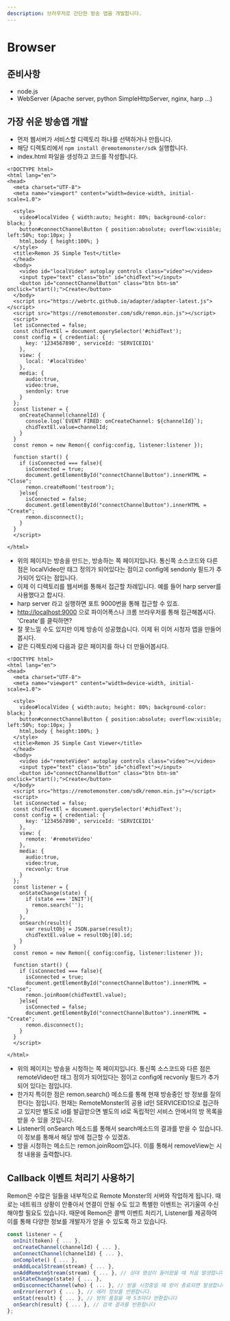```yaml
---
description: 브라우저로 간단한 방송 앱을 개발합니다.
---
```


# Browser

## 준비사항

* node.js
* WebServer \(Apache server, python SimpleHttpServer, nginx, harp ...\)

## 가장 쉬운 방송앱 개발

* 먼저 웹서버가 서비스할 디렉토리 하나를 선택하거나 만듭니다.
* 해당 디렉토리에서 `npm install @remotemonster/sdk` 실행합니다.
* index.html 파일을 생성하고 코드를 작성합니다.

```markup
<!DOCTYPE html>
<html lang="en">
<head>
  <meta charset="UTF-8">
  <meta name="viewport" content="width=device-width, initial-scale=1.0">

  <style>
    video#localVideo { width:auto; height: 80%; background-color: black; }
    button#connectChannelButton { position:absolute; overflow:visible; left:50%; top:10px; }
    html,body { height:100%; }
  </style>
  <title>Remon JS Simple Test</title>
  </head>
  <body>
    <video id="localVideo" autoplay controls class="video"></video>
    <input type="text" class="btn" id="chidText"></input>
    <button id="connectChannelButton" class="btn btn-sm" onclick="start();">Create</button>
  </body>
  <script src="https://webrtc.github.io/adapter/adapter-latest.js"></script>
  <script src="https://remotemonster.com/sdk/remon.min.js"></script>
  <script>
  let isConnected = false;
  const chidTextEl = document.querySelector('#chidText');
  const config = { credential: {
      key: '1234567890', serviceId: 'SERVICEID1'
    },
    view: {
      local: '#localVideo'
    },
    media: {
      audio:true,
      video:true,
      sendonly: true
    }
  };
  const listener = {
    onCreateChannel(channelId) {
      console.log(`EVENT FIRED: onCreateChannel: ${channelId}`); 
      chidTextEl.value=channelId;
    }
  }
  const remon = new Remon({ config:config, listener:listener });

  function start() {
    if (isConnected === false){
      isConnected = true;
      document.getElementById("connectChannelButton").innerHTML = "Close";
      remon.createRoom('testroom');
    }else{
      isConnected = false;
      document.getElementById("connectChannelButton").innerHTML = "Create";
      remon.disconnect();
    }
  }
  </script>

</html>
```

* 위의 페이지는 방송을 만드는, 방송하는 쪽 페이지입니다. 통신쪽 소스코드와 다른 점은 localVideo만 태그 정의가 되어있다는 점이고 config에 sendonly 필드가 추가되어 있다는 점입니다.
* 이제 이 디렉토리를 웹서버를 통해서 접근할 차례입니다. 예를 들어 harp server를 사용했다고 합시다.
* harp server 라고 실행하면 포트 9000번을 통해 접근할 수 있죠.
* [http://localhost:9000](http://localhost:9000) 으로 파이어폭스나 크롬 브라우저를 통해 접근해봅시다. 'Create'를 클릭하면?
* 잘 못느낄 수도 있지만 이제 방송이 성공했습니다. 이제 뒤 이어 시청자 앱을 만들어봅시다.
* 같은 디렉토리에 다음과 갈은 페이지를 하나 더 만들어봅시다.

```markup
<!DOCTYPE html>
<html lang="en">
<head>
  <meta charset="UTF-8">
  <meta name="viewport" content="width=device-width, initial-scale=1.0">

  <style>
    video#localVideo { width:auto; height: 80%; background-color: black; }
    button#connectChannelButton { position:absolute; overflow:visible; left:50%; top:10px; }
    html,body { height:100%; }
  </style>
  <title>Remon JS Simple Cast Viewer</title>
  </head>
  <body>
    <video id="remoteVideo" autoplay controls class="video"></video>
    <input type="text" class="btn" id="chidText"></input>
    <button id="connectChannelButton" class="btn btn-sm" onclick="start();">Create</button>
  </body>
  <script src="https://remotemonster.com/sdk/remon.min.js"></script>
  <script>
  let isConnected = false;
  const chidTextEl = document.querySelector('#chidText');
  const config = { credential: {
      key: '1234567890', serviceId: 'SERVICEID1'
    },
    view: {
      remote: '#remoteVideo'
    },
    media: {
      audio:true,
      video:true,
      recvonly: true
    }
  };
  const listener = {
    onStateChange(state) {
      if (state === 'INIT'){
        remon.search('');
      }
    },
    onSearch(result){
      var resultObj = JSON.parse(result);
      chidTextEl.value = resultObj[0].id;
    }
  }
  const remon = new Remon({ config:config, listener:listener });

  function start() {
    if (isConnected === false){
      isConnected = true;
      document.getElementById("connectChannelButton").innerHTML = "Close";
      remon.joinRoom(chidTextEl.value);
    }else{
      isConnected = false;
      document.getElementById("connectChannelButton").innerHTML = "Create";
      remon.disconnect();
    }
  }
  </script>

</html>
```

* 위의 페이지는 방송을 시청하는 쪽 페이지입니다. 통신쪽 소스코드와 다른 점은 remoteVideo만 태그 정의가 되어있다는 점이고 config에 recvonly 필드가 추가되어 있다는 점입니다.
* 한가지 특이한 점은 remon.search\(\) 메소드를 통해 현재 방송중인 방 정보를 질의한다는 점입니다. 현재는 RemoteMonster의 공용 id인 SERVICEID1으로 접근하고 있지만 별도로 id를 발급받으면 별도의 id로 독립적인 서비스 안에서의 방 목록을 받을 수 있을 것입니다.
* Listener의 onSearch 메소드를 통해서 search메소드의 결과를 받을 수 있습니다. 이 정보를 통해서 해당 방에 접근할 수 있겠죠.
* 방을 시청하는 메소드는 remon.joinRoom입니다. 이를 통해서 removeView는 시청 내용을 출력합니다.

## Callback 이벤트 처리기 사용하기

Remon은 수많은 일들을 내부적으로 Remote Monster의 서버와 작업하게 됩니다. 때로는 네트워크 상황이 안좋아서 연결이 안될 수도 있고 특별한 이벤트는 귀기울여 수신해야할 필요도 있습니다. 때문에 Remon은 콜백 이벤트 처리기, Listener를 제공하여 이를 통해 다양한 정보를 개발자가 얻을 수 있도록 하고 있습니다.

```javascript
const listener = {
  onInit(token) { ... },
  onCreateChannel(channelId) { ... },
  onConnectChannel(channelId) { ... },
  onComplete() { ... },
  onAddLocalStream(stream) { ... },
  onAddRemoteStream(stream) { ... }, // 상대 영상이 들어왔을 때 처음 발생합니다
  onStateChange(state) { ... },
  onDisconnectChannel(who) { ... }, // 방을 시청중일 때 방이 종료되면 발생합니다
  onError(error) { ... }, // 에러 정보를 반환합니다.
  onStat(result) { ... }, // 방의 품질을 매 5초마다 반환합니다
  onSearch(result) { ... }, // 검색 결과를 반환합니다
};
```


